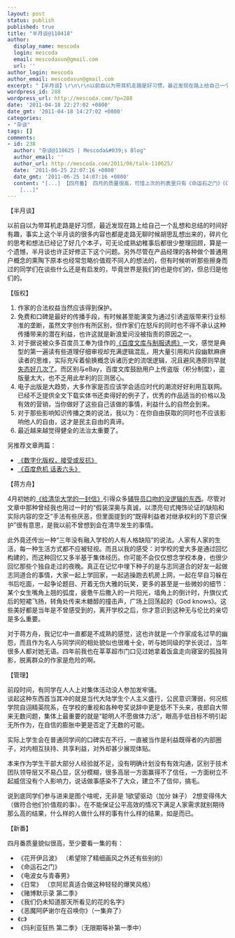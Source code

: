 ```yaml
---
layout: post
status: publish
published: true
title: "半月谈@110418"
author:
  display_name: mescoda
  login: mescoda
  email: mescodasun@gmail.com
  url: ''
author_login: mescoda
author_email: mescodasun@gmail.com
excerpt: "【半月谈】\r\n\r\n以前自以为带耳机走路是好习惯，最近发现在路上给自己一个乱想和总结的时间好有趣，事实上这个半月谈的很多内容也都是走路无聊时候胡思乱想出来的，碎片化的思考和想法已经记了好几个本子，可无论成熟幼稚事后都很少整理回顾，算是一个遗憾，半月谈也许正好修正下这个问题。另外尽管在产品经理的各种做个普通用户概念的熏陶下原本也经常忽略价值观不同人的想法的，但有时候听听那些擦身而过的同学们在谈些什么还是有启发的，毕竟世界是我们的也是你们的，但总归是他们的。\r\n\r\n"
wordpress_id: 288
wordpress_url: http://mescoda.com/?p=288
date: '2011-04-18 22:27:02 +0800'
date_gmt: '2011-04-18 14:27:02 +0800'
categories:
- "杂谈"
tags: []
comments:
- id: 238
  author: "杂谈@110625 | Mescoda&#039;s Blog"
  author_email: ''
  author_url: http://mescoda.com/2011/06/talk-110625/
  date: '2011-06-25 22:07:16 +0800'
  date_gmt: '2011-06-25 14:07:16 +0800'
  content: "[...] 【四月番】 四月的质量很高，可惜上次的列表里只有《命运石之门》《C》《赌博默示录》《花开物语》一直在好好追，其中尤以《命运石之门》最佳，让我有强烈想玩原作的冲动（暑假有个好友貌似正好要买Xbox和Kinect）。
    [...]"
---
```

<p>【半月谈】</p>
<p>以前自以为带耳机走路是好习惯，最近发现在路上给自己一个乱想和总结的时间好有趣，事实上这个半月谈的很多内容也都是走路无聊时候胡思乱想出来的，碎片化的思考和想法已经记了好几个本子，可无论成熟幼稚事后都很少整理回顾，算是一个遗憾，半月谈也许正好修正下这个问题。另外尽管在产品经理的各种做个普通用户概念的熏陶下原本也经常忽略价值观不同人的想法的，但有时候听听那些擦身而过的同学们在谈些什么还是有启发的，毕竟世界是我们的也是你们的，但总归是他们的。</p>
<p><a id="more"></a><a id="more-288"></a></p>
<p>【版权】</p>
<ol>
<li>
作家的合法权益当然应该得到保护。
</li>
<li>
免费和口碑是最好的传播手段，有时候甚至能演变为通过引诱盗版带来行业标准的垄断，虽然文字创作有所区别，但作家们在怒斥的同时也不得不承认这种传播带来的潜在利益，也许这就是新浪爱问没被指责的原因之一。
</li>
<li>对于据说被众多百度员工奉为佳作的<a href="http://blog.tianya.cn/blogger/post_read.asp?BlogID=73320&PostID=32025024">《百度文库与制服诱惑》</a>一文，感觉是典型的第一遍读有些道理仔细审视却充满逻辑混乱，用大量引用和片段幽默麻痹读者的思维，实际充斥着偷换概念诉诸历史的流氓逻辑，况且避风港原则早就<a href="http://tech.sina.com.cn/i/2011-04-06/09365372230.shtml">失态好几次了</a>。而区别与eBay，百度文库鼓励用户上传盗版（积分制度），盗版量太大，也不乏用此牟利的叵测居心。</li>
<li>电子出版是大趋势，大多作家是否应该学会适应时代的潮流好好利用互联网。已经不乏提供全文下载实体书还卖得好的例子了，优秀的作品适当的价格以及有效的营销，当你做好了这些自己该做的事情，利益什么的自然会到来。</li>
<li>对于那些影响知识传播之类的说法，我以为：在你自由获取的同时也不应该影响他人的自由，这才是民主自由的真谛。</li>
<li>最近越来越觉得健全的法治太重要了。</li>
</ol>
<p>另推荐文章两篇：</p>
<ul>
<li><a href="http://blog.devep.net/virushuo/2011/04/01/post_80.html">《数字化版权，接受或反抗》</a></li>
<li><a href="http://weiwuhui.com/4190.html">《百度危机 话表六头》</a></li>
</ul>
<p>【蒋方舟】</p>
<p>4月初她的<a href="http://blog.sina.com.cn/s/blog_3e89803f01017e1v.html">《给清华大学的一封信》</a>引得众多<a href="http://webcache.googleusercontent.com/search?sourceid=navclient-ff&ie=UTF-8&q=cache%3Ahttp%3A%2F%2Fwww.douban.com%2Fnote%2F143368117%2F">辅导员口吻的没逻辑的东西</a>。尽管对文章中那种曾经我也用过一时的“假装深奥与真诚，以漂亮句式掩饰论证的缺陷和实际内容的空乏”手法有些厌恶，但里面提到的“既得利益者对继承权利的下意识保护”很有意思，是我以前不曾想到会在清华发生的事情。</p>
<p>此外竟还传出一种“三年没有融入学校的人有人格缺陷”的说法。人家有人家的生活，每一种生活方式都不应被轻视。而且以我的感受：对学校的爱大多是通过回忆构建的，而这种回忆又多半基于集体经历。你可能不会仅仅想念学校本身，也很少回忆那些个独自走过的夜晚。真正在记忆中埋下种子的是与志同道合的好友一起做志同道合的事情，大家一起上学回家，一起逃操跑去机房上网，一起在早自习躲在书后吃面，一起争论题目、开着无伤大雅的玩笑，更多的甚至是一些微妙的细节：某个女生嘴角上翘的弧度，疲惫午后撒入的一片阳光，墙角上的倒计时，升旗仪式后的短裙飞扬，转角处传来木糖醇的撞击声，广场上回荡起的《God knows》。这些美好都是当年是不曾感受到的，离开学校之后，你才意识到这种无与伦比的亲切是多么重要。</p>
<p>对于蒋方舟，我记忆中一直都是不成熟的感觉，这也许就是一个作家成名过早的幽怨，而且作为名人与同学间的相处貌似也很难十全，听与她同级的学长说过，当年很多人都对她无语。四年前我也在莘莘超市门口见过她拿着饭盒走向寝室的孤独背影，脱离群众的作家是危险的啊。</p>
<p>【管理】</p>
<p>前段时间，有同学在人人上对集体活动没人参加发牢骚。<br />
谈起这种东西首当其冲的就是当代大陆学生个人主义盛行，公民意识薄弱，何况核学院自诩精英院系，在学校的重视和各种夸奖说辞中更是低不下头来，夜郎自大带来无数问题，集体上最重要的就是“聪明人不愿做体力活”，眼高手低目标不明引起无所作为，在自信的膨胀中更是否定了无数的可能。</p>
<p>实际上学生会在普通同学间的口碑实在不行，一直被当作是利益既得者的内部圈子，对内相互扶持、共享利益，对外却甚少展现体贴。</p>
<p>本来作为学生干部大部分人经验就不足，没有明确计划没有有效沟通，区别于技术团队领导层又不易凸显，区分模糊，很多高层一方面赢得不了信任，一方面树立不起威信没有个人影响力，说话做事感染不了大众，建立不了信仰，搞毛。</p>
<p>说到底同学们参与进来是图个啥呢，无非是 1欲望驱动（加分 妹子） 2想变得伟大（做符合他们价值观的事）。在不能保证公平高效的情况下满足人家需求就别期待那么高的结果，什么样的人做什么样的事有什么样的结果，如是而已。</p>
<p>【新番】</p>
<p>四月番质量貌似很高，至少要看一集的有：</p>
<ul>
<li>《花开伊吕波》 （希望除了精细画风之外还有些别的）</li>
<li>《命运石之门》</li>
<li>《电波女与青春男》</li>
<li>《日常》 （京阿尼真适合做这种轻轻的爆笑风格）</li>
<li>《赌博默示录 第二季》</li>
<li>《我们仍未知道那天所看见的花的名字》</li>
<li>《恶魔阿萨谢尔在召唤你》（一集弃了）</li>
<li>《c》</li>
<li>《玛利亚狂热 第二季》（无限期等补第一季中）</li>
</ul>
